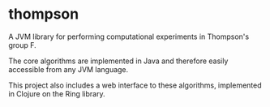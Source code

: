 # thompson

A JVM library for performing computational experiments in Thompson's group F.

The core algorithms are implemented in Java and therefore easily accessible from any JVM language.

This project also includes a web interface to these algorithms, implemented in Clojure on the Ring library.
